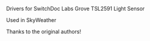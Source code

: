 Drivers for SwitchDoc Labs Grove TSL2591 Light Sensor

Used in SkyWeather

Thanks to the original authors!


